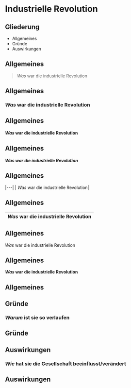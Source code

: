 # Industrielle Revolution



## Gliederung
+ Allgemeines
+ Gründe
+ Auswirkungen



## Allgemeines

> *Was* war die industrielle Revolution


## Allgemeines

### *Was* war die industrielle Revolution


## Allgemeines

#### *Was* war die industrielle Revolution


## Allgemeines

##### *Was* war die industrielle Revolution


## Allgemeines

|---|
| *Was* war die industrielle Revolution|


## Allgemeines

| *Was* war die industrielle Revolution |
|---|


## Allgemeines

*Was* war die industrielle Revolution


## Allgemeines

***Was* war die industrielle Revolution**


## Allgemeines



## Gründe

### *Warum* ist sie so verlaufen


## Gründe



## Auswirkungen

### *Wie* hat sie die Gesellschaft beeinflusst/verändert


## Auswirkungen
